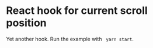 # React hook for current scroll position

Yet another hook. Run the example with ``` yarn start```.


